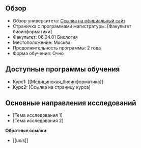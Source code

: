 
## Обзор
- Обзор университета: [Ссылка на официальный сайт](https://rsmu.ru/academics/masters/bio)
- Страничка с программами магистратуры: [Факультет биоинформатики]
- Факультет: 06.04.01 Биология
- Местоположение: Москва
- Продолжительность программы: 2 года
- Форма обучения: Очно

## Доступные программы обучения
- Курс1: [[Медицинская_биоинформатика]]
- Курс2: [Ссылка на страницу курса]

## Основные направления исследований
- [Тема исследования 1]
- [Тема исследования 2]

**Обратные ссылки**:
- [[unis]]